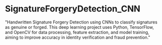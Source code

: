 # SignatureForgeryDetection_CNN
"Handwritten Signature Forgery Detection using CNNs to classify signatures as genuine or forged. This deep learning project uses Python, TensorFlow, and OpenCV for data processing, feature extraction, and model training, aiming to improve accuracy in identity verification and fraud prevention."
